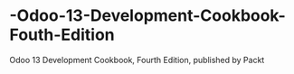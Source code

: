 # -Odoo-13-Development-Cookbook-Fouth-Edition
Odoo 13 Development Cookbook, Fourth Edition, published by Packt
